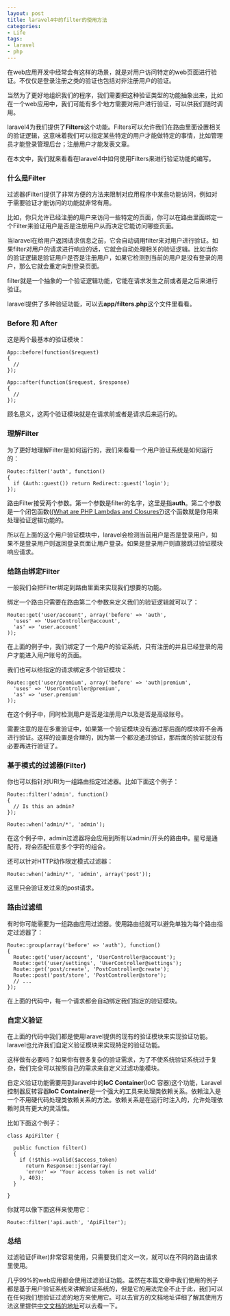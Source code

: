 ```yaml
---
layout: post
title: laravel4中的filter的使用方法
categories:
- Life
tags:
- laravel
- php 
---
```


在web应用开发中经常会有这样的场景，就是对用户访问特定的web页面进行验证。不仅仅是登录注册之类的验证也包括对非注册用户的验证。

当然为了更好地组织我们的程序，我们需要把这种验证类型的功能抽象出来，比如在一个web应用中，我们可能有多个地方需要对用户进行验证，可以供我们随时调用。

laravel4为我们提供了**Filters**这个功能。Filters可以允许我们在路由里面设置相关的验证逻辑，这意味着我们可以指定某些特定的用户才能做特定的事情，比如管理员才能登录管理后台；注册用户才能发表文章。

在本文中，我们就来看看在laravel4中如何使用Filters来进行验证功能的编写。

### 什么是Filter ###

过滤器(Filter)提供了非常方便的方法来限制对应用程序中某些功能访问，例如对于需要验证才能访问的功能就非常有用。

比如，你只允许已经注册的用户来访问一些特定的页面，你可以在路由里面绑定一个Filter来验证用户是否是注册用户从而决定它能访问哪些页面。

当laravel在给用户返回请求信息之前，它会自动调用filter来对用户进行验证。如果filter对用户的请求进行响应的话，它就会自动处理相关的验证逻辑。比如当你的验证逻辑是验证用户是否是注册用户，如果它检测到当前的用户是没有登录的用户，那么它就会重定向到登录页面。

filter就是一个抽象的一个验证逻辑功能，它能在请求发生之前或者是之后来进行验证。

laravel提供了多种验证功能，可以去**app/filters.php**这个文件里看看。

### Before 和 After ###

这是两个最基本的验证模块：

    App::before(function($request)
	{
	  //
	});
	 
	App::after(function($request, $response)
	{
	  //
	});

顾名思义，这两个验证模块就是在请求前或者是请求后来运行的。

### 理解Filter ###

为了更好地理解Filter是如何运行的，我们来看看一个用户验证系统是如何运行的：

    Route::filter('auth', function()
	{
	  if (Auth::guest()) return Redirect::guest('login');
	});

路由Filter接受两个参数。第一个参数是filter的名字，这里是指**auth**。第二个参数是一个闭包函数([(What are PHP Lambdas and Closures?](http://culttt.com/2013/03/25/what-are-php-lambdas-and-closures/))这个函数就是你用来处理验证逻辑功能的。

所以在上面的这个用户验证模块中，laravel会检测当前用户是否是登录用户，如果不是登录用户则返回登录页面让用户登录。如果是登录用户则直接跳过验证模块响应请求。

### 给路由绑定Filter ###

一般我们会把Filter绑定到路由里面来实现我们想要的功能。

绑定一个路由只需要在路由第二个参数来定义我们的验证逻辑就可以了：

    Route::get('user/account', array('before' => 'auth',
	  'uses' => 'UserController@account',
	  'as' => 'user.account'
	));

在上面的例子中，我们绑定了一个用户的验证系统，只有注册的并且已经登录的用户才能进入用户账号的页面。

我们也可以给指定的请求绑定多个验证模块：

    Route::get('user/premium', array('before' => 'auth|premium',
	  'uses' => 'UserController@premium',
	  'as' => 'user.premium'
	));

在这个例子中，同时检测用户是否是注册用户以及是否是高级账号。

需要注意的是在多重验证中，如果第一个验证模块没有通过那后面的模块将不会再进行验证。这样的设置是合理的，因为第一个都没通过验证，那后面的验证就没有必要再进行验证了。

### 基于模式的过滤器(Filter) ###

你也可以指针对URI为一组路由指定过滤器。比如下面这个例子：

    Route::filter('admin', function()
	{
	  // Is this an admin?
	});
	 
	Route::when('admin/*', 'admin');

在这个例子中，admin过滤器将会应用到所有以admin/开头的路由中。星号是通配符，将会匹配任意多个字符的组合。

还可以针对HTTP动作限定模式过滤器：

    Route::when('admin/*', 'admin', array('post'));

这里只会验证发过来的post请求。

### 路由过滤组 ###

有时你可能需要为一组路由应用过滤器。使用路由组就可以避免单独为每个路由指定过滤器了：

    Route::group(array('before' => 'auth'), function()
	{
	  Route::get('user/account', 'UserController@account');
	  Route::get('user/settings', 'UserController@settings');
	  Route::get('post/create', 'PostController@create');
	  Route::post('post/store', 'PostController@store');
	  // ...
	});

在上面的代码中，每一个请求都会自动绑定我们指定的验证模块。

### 自定义验证 ###

在上面的代码中我们都是使用laravel提供的现有的验证模块来实现验证功能。laravel也允许我们自定义验证模块来实现特定的验证功能。

这样做有必要吗？如果你有很多复杂的验证需求，为了不使系统验证系统过于复杂，我们完全可以按照自己的需求来自定义过滤功能模块。

自定义验证功能需要用到laravel中的**IoC Container**(IoC 容器)这个功能，Laravel控制器反转容器**IoC Container**是一个强大的工具来处理类依赖关系。依赖注入是一个不用硬代码处理类依赖关系的方法。依赖关系是在运行时注入的，允许处理依赖时具有更大的灵活性。

比如下面这个例子：

    class ApiFilter {
 
	  public function filter()
	  {
	    if (!$this->valid($access_token)
	      return Response::json(array(
	      'error' => 'Your access token is not valid'
	    ), 403);
	  }
	 
	}

你就可以像下面这样来使用它：

    Route::filter('api.auth', 'ApiFilter');

### 总结 ###

过滤验证(Filter)非常容易使用，只需要我们定义一次，就可以在不同的路由请求里使用。

几乎99%的web应用都会使用过滤验证功能。虽然在本篇文章中我们使用的例子都是基于用户验证系统来讲解验证系统的，但是它的用法完全不止于此，我们可以在任何我们想验证过滤的地方来使用它。可以去官方的文档地址详细了解其使用方法这里提供[中文文档的地址](http://www.golaravel.com/docs/4.0/routing/#route-filters)可以去看一下。

